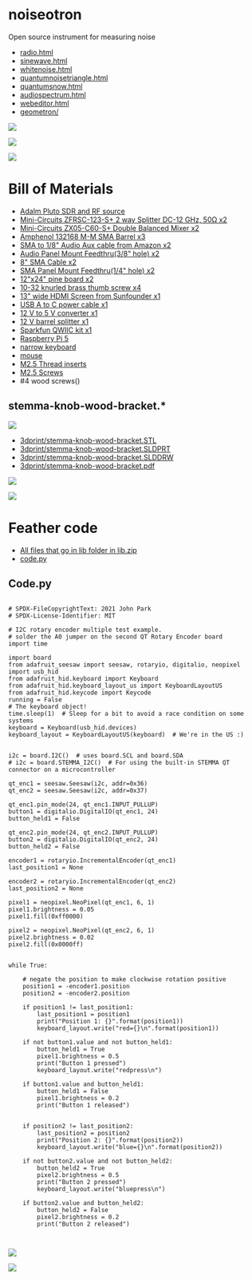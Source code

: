 # noiseotron

Open source instrument for measuring noise

 - [radio.html](radio.html)
 - [sinewave.html](sinewave.html)
 - [whitenoise.html](whitenoise.html)
 - [quantumnoisetriangle.html](quantumnoisetriangle.html)
 - [quantumsnow.html](quantumsnow.html)
 - [audiospectrum.html](audiospectrum.html)
 - [webeditor.html](webeditor.html)
 - [geometron/](geometron/)

![](images/schematic.png)

![](images/rackmount-front-render.png)

![](images/rf-block-diagram.png)

# Bill of Materials

- [Adalm  Pluto SDR and RF source](https://www.analog.com/en/resources/evaluation-hardware-and-software/evaluation-boards-kits/adalm-pluto.html)
 - [Mini-Circuits ZFRSC-123-S+ 2 way Splitter DC-12 GHz, 50Ω x2](https://www.minicircuits.com/WebStore/dashboard.html?model=ZFRSC-123-S%2B)
 - [Mini-Circuits ZX05-C60-S+ Double Balanced Mixer x2](https://www.minicircuits.com/WebStore/dashboard.html?model=ZX05-C60-S%2B)
 - [Amphenol 132168 M-M SMA Barrel x3](https://www.digikey.com/en/products/detail/amphenol-rf/132168/1011917)
 - [SMA to 1/8" Audio Aux cable from Amazon x2](https://www.amazon.com/supmory-Stereo-Adapter-Antenna-Extension/dp/B0C9JBZ139/)
 - [Audio Panel Mount Feedthru(3/8" hole) x2](https://www.amazon.com/3-5mm-Stereo-Feed-Thru-Panel-Mount/dp/B004JX64FE/)
 - [8" SMA Cable x2](https://www.digikey.com/en/products/detail/crystek-corporation/CCSMA-MM-086-8/2683937)
 - [SMA Panel Mount Feedthru(1/4" hole) x2](https://www.digikey.com/en/products/detail/te-connectivity-linx/ADP-SMAF-SMAF-B-G/11314389)
 - [12"x24" pine board x2](https://www.amazon.com/AWIZOM-Unfinished-Wood-Pine-Rectangular/dp/B0CYQ5PZQX/)
 - [10-32 knurled brass thumb screw x4](https://www.mcmaster.com/92421A645/)
 - [13" wide HDMI Screen from Sunfounder x1](https://www.sunfounder.com/collections/displays-touchscreens-for-raspberry-pi/products/13inch-portable-gaming-monitor)
 - [USB A to C power cable x1](https://www.newegg.com/p/0S8-014F-00215)
 - [12 V to 5 V converter x1](https://www.newegg.com/p/36F-009H-002Z0)
 - [12 V barrel splitter x1](https://www.batteryeliminatorkits.com/product-p/1x2-splitter-cable-long.htm)
 - [Sparkfun QWIIC kit x1](https://www.sparkfun.com/products/15081)
 - [Raspberry Pi 5](https://www.digikey.com/en/products/detail/raspberry-pi/SC1110/24627138)
 - [narrow keyboard](https://www.amazon.com/SR-Keyboard-Multimedia-Computer-Laptop/dp/B01IQL2VCE/)
 - [mouse](https://www.amazon.com/TECKNET-6-Button-Ergonomic-Chromebook-Notebook-Grey/dp/B01BC4TXXC/)
 - [M2.5 Thread inserts](https://www.3djake.com/ruthex/threaded-insert-m25-70-pieces)
 - [M2.5 Screws](https://www.homedepot.com/p/Prime-Line-M2-5-0-45-x-8-mm-Metric-Zinc-Plated-Steel-Phillips-Drive-Pan-Head-Machine-Screws-25-Pack-9130839/311229788)
 - #4 wood screws()


## stemma-knob-wood-bracket.*

![](images/stemma-knob-wood-bracket.png)

 - [3dprint/stemma-knob-wood-bracket.STL](3dprint/stemma-knob-wood-bracket.STL)
 - [3dprint/stemma-knob-wood-bracket.SLDPRT](3dprint/stemma-knob-wood-bracket.SLDPRT)
 - [3dprint/stemma-knob-wood-bracket.SLDDRW](3dprint/stemma-knob-wood-bracket.SLDDRW)
 - [3dprint/stemma-knob-wood-bracket.pdf](3dprint/stemma-knob-wood-bracket.pdf)

![](images/wood-angle-bracket.png)


![](images/woodfeather.png)

# Feather code

 - [All files that go in lib folder in lib.zip](circuitpython/lib.zip)
 - [code.py](circuitpython/code.py)

## Code.py

```

# SPDX-FileCopyrightText: 2021 John Park
# SPDX-License-Identifier: MIT

# I2C rotary encoder multiple test example.
# solder the A0 jumper on the second QT Rotary Encoder board
import time

import board
from adafruit_seesaw import seesaw, rotaryio, digitalio, neopixel
import usb_hid
from adafruit_hid.keyboard import Keyboard
from adafruit_hid.keyboard_layout_us import KeyboardLayoutUS
from adafruit_hid.keycode import Keycode
running = False
# The keyboard object!
time.sleep(1)  # Sleep for a bit to avoid a race condition on some systems
keyboard = Keyboard(usb_hid.devices)
keyboard_layout = KeyboardLayoutUS(keyboard)  # We're in the US :)


i2c = board.I2C()  # uses board.SCL and board.SDA
# i2c = board.STEMMA_I2C()  # For using the built-in STEMMA QT connector on a microcontroller

qt_enc1 = seesaw.Seesaw(i2c, addr=0x36)
qt_enc2 = seesaw.Seesaw(i2c, addr=0x37)

qt_enc1.pin_mode(24, qt_enc1.INPUT_PULLUP)
button1 = digitalio.DigitalIO(qt_enc1, 24)
button_held1 = False

qt_enc2.pin_mode(24, qt_enc2.INPUT_PULLUP)
button2 = digitalio.DigitalIO(qt_enc2, 24)
button_held2 = False

encoder1 = rotaryio.IncrementalEncoder(qt_enc1)
last_position1 = None

encoder2 = rotaryio.IncrementalEncoder(qt_enc2)
last_position2 = None

pixel1 = neopixel.NeoPixel(qt_enc1, 6, 1)
pixel1.brightness = 0.05
pixel1.fill(0xff0000)

pixel2 = neopixel.NeoPixel(qt_enc2, 6, 1)
pixel2.brightness = 0.02
pixel2.fill(0x0000ff)


while True:

    # negate the position to make clockwise rotation positive
    position1 = -encoder1.position
    position2 = -encoder2.position

    if position1 != last_position1:
        last_position1 = position1
        print("Position 1: {}".format(position1))
        keyboard_layout.write("red={}\n".format(position1))

    if not button1.value and not button_held1:
        button_held1 = True
        pixel1.brightness = 0.5
        print("Button 1 pressed")
        keyboard_layout.write("redpress\n")

    if button1.value and button_held1:
        button_held1 = False
        pixel1.brightness = 0.2
        print("Button 1 released")


    if position2 != last_position2:
        last_position2 = position2
        print("Position 2: {}".format(position2))
        keyboard_layout.write("blue={}\n".format(position2))

    if not button2.value and not button_held2:
        button_held2 = True
        pixel2.brightness = 0.5
        print("Button 2 pressed")
        keyboard_layout.write("bluepress\n")

    if button2.value and button_held2:
        button_held2 = False
        pixel2.brightness = 0.2
        print("Button 2 released")



```

![](images/quantumsnow.png)

![](images/quantumnoise.png)